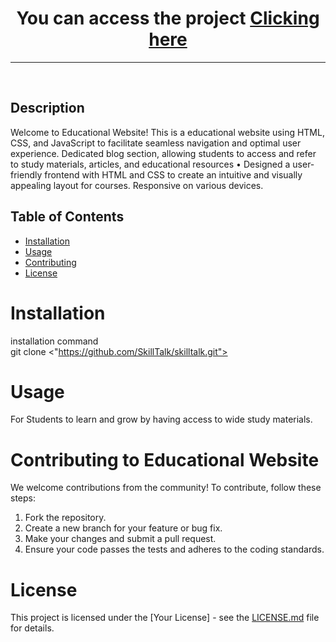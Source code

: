 <h1 align="center">You can access the project <a href="https://skilltalk-i90z0nlsd-skill-talks-projects.vercel.app/" target="_blank">Clicking here</a></h1>

---

</br>

## Description

Welcome to Educational Website! This is a educational website using HTML, CSS, and JavaScript to facilitate seamless navigation and optimal user experience. Dedicated blog section, allowing students to access and refer to study materials, articles, and educational resources • Designed a user-friendly frontend with HTML and CSS to create an intuitive and visually appealing layout for courses. Responsive on various devices.

## Table of Contents

- [Installation](#installation)
- [Usage](#usage)
- [Contributing](#contributing)
- [License](#license)

# Installation

installation command
<br/> git clone <"https://github.com/SkillTalk/skilltalk.git">

# Usage

For Students to learn and grow by having access to wide study materials.

# Contributing to Educational Website

We welcome contributions from the community! To contribute, follow these steps:

1. Fork the repository.
2. Create a new branch for your feature or bug fix.
3. Make your changes and submit a pull request.
4. Ensure your code passes the tests and adheres to the coding standards.

# License

This project is licensed under the [Your License] - see the [LICENSE.md](LICENSE.md) file for details.
